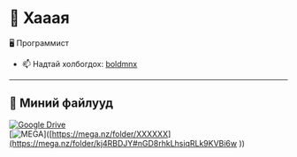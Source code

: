# 👋 Хааая
🖥️ Программист 

- 📫 Надтай холбогдох: [boldmnx](https://fb.com/boldmnx)  
---
## 📁 Миний файлууд  
[![Google Drive](https://img.shields.io/badge/Google%20Drive-4285F4?style=for-the-badge&logo=googledrive&logoColor=white)](https://drive.google.com/drive/folders/XXXXXX)  
[![MEGA](https://img.shields.io/badge/MEGA.nz-D9272E?style=for-the-badge&logo=mega&logoColor=white)]([https://mega.nz/folder/XXXXXX](https://mega.nz/folder/kj4RBDJY#nGD8rhkLhsiqRLk9KVBi6w ))  

